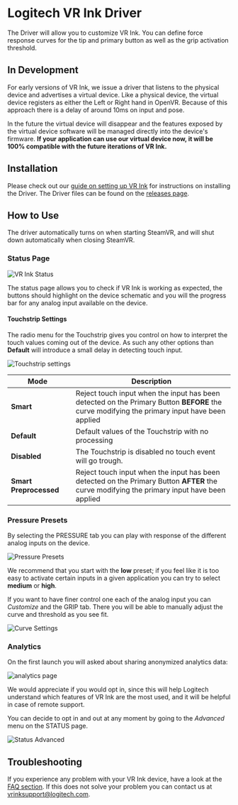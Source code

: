 # Logitech VR Ink Driver

The Driver will allow you to customize VR Ink. You can define force response curves for the tip and primary button as well as the grip activation threshold.

## In Development

For early versions of VR Ink, we issue a driver that listens to the physical device and advertises a virtual device. Like a physical device, the virtual device registers as either the Left or Right hand in OpenVR. Because of this approach there is a delay of around 10ms on input and pose.

In the future the virtual device will disappear and the features exposed by the virtual device software will be managed directly into the device's firmware. **If your application can use our virtual device now, it will be 100% compatible with the future iterations of VR Ink.**

## Installation

Please check out our [guide on setting up VR Ink](../../Assets) for instructions on installing the Driver. The Driver files can be found on the [releases page](https://github.com/Logitech/vr_ink_sdk/releases).

## How to Use

The driver automatically turns on when starting SteamVR, and will shut down automatically when closing SteamVR.

### Status Page

![VR Ink Status](./../Images/Driver/DriverStatus.png)

The status page allows you to check if VR Ink is working as expected, the buttons should highlight on the device schematic and you will the progress bar for any analog input available on the device.

#### Touchstrip Settings

The radio menu for the Touchstrip gives you control on how to interpret the touch values coming out of the device. As such any other options than **Default** will introduce a small delay in detecting touch input.

![Touchstrip settings](./../Images/Driver/TouchstripSettings.png)

| <div style="width:120px"> Mode</div> | Description |
|----|---------------|
| **Smart** | Reject touch input when the input has been detected on the Primary Button **BEFORE** the curve modifying the primary input have been applied|
| **Default** | Default values of the Touchstrip with no processing  |
| **Disabled** | The Touchstrip is disabled no touch event will go trough.|
| **Smart Preprocessed** | Reject touch input when the input has been detected on the Primary Button **AFTER** the curve modifying the primary input have been applied |

### Pressure Presets

By selecting the PRESSURE tab you can play with response of the different analog inputs on the device.

![Pressure Presets](./../Images/Driver/PressurePresets.png)

We recommend that you start with the **low** preset; if you feel like it is too easy to activate certain inputs in a given application you can try to select **medium** or **high**.

If you want to have finer control one each of the analog input you can *Customize* and the GRIP tab. There you will be able to manually adjust the curve and threshold as you see fit.

![Curve Settings](./../Images/Driver/CurveSettings.gif)

### Analytics

On the first launch you will asked about sharing anonymized analytics data:

![analytics page](./../Images/Driver/DriverAnalytics.png)

We would appreciate if you would opt in, since this will help Logitech understand which features of VR Ink are the most used, and it will be helpful in case of remote support.

You can decide to opt in and out at any moment by going to the *Advanced* menu on the STATUS page.

![Status Advanced](./../Images/Driver/StatusAdvanced.gif)

## Troubleshooting

If you experience any problem with your VR Ink device, have a look at the [FAQ section](./../FAQ/Readme.md).
If this does not solve your problem you can contact us at [vrinksupport@logitech.com](mailto:vrinksupport@logitech.com).
